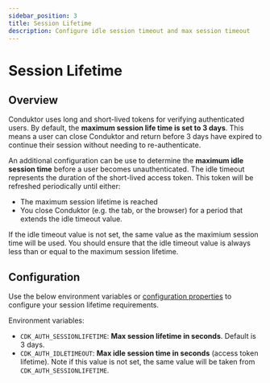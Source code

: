 ```yaml
---
sidebar_position: 3
title: Session Lifetime
description: Configure idle session timeout and max session timeout
---
```


# Session Lifetime

## Overview

Conduktor uses long and short-lived tokens for verifying authenticated users. By default, the **maximum session life time is set to 3 days**. This means a user can close Conduktor and return before 3 days have expired to continue their session without needing to re-authenticate.

An additional configuration can be use to determine the **maximum idle session time** before a user becomes unauthenticated. The idle timeout represents the duration of the short-lived access token. This token will be refreshed periodically until either:
 - The maximum session lifetime is reached
 - You close Conduktor (e.g. the tab, or the browser) for a period that extends the idle timeout value.

If the idle timeout value is not set, the same value as the maximium session time will be used. You should ensure that the idle timeout value is always less than or equal to the maximum session lifetime. 


## Configuration

Use the below environment variables or [configuration properties](../env-variables.md#session-lifetime-properties) to configure your session lifetime requirements. 

Environment variables:

 - `CDK_AUTH_SESSIONLIFETIME`: **Max session lifetime in seconds**. Default is 3 days.
 - `CDK_AUTH_IDLETIMEOUT`: **Max idle session time in seconds** (access token lifetime). Note if this value is not set, the same value will be taken from `CDK_AUTH_SESSIONLIFETIME`.
